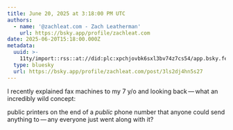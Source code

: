 ```yaml
---
title: June 20, 2025 at 3:18:00 PM UTC
authors:
  - name: '@zachleat.com - Zach Leatherman'
    url: https://bsky.app/profile/zachleat.com
date: 2025-06-20T15:18:00.000Z
metadata:
  uuid: >-
    11ty/import::rss::at://did:plc:xpchjovbk6sxl3bv74z7cs54/app.bsky.feed.post/3ls2dj4hn5s27
  type: bluesky
  url: https://bsky.app/profile/zachleat.com/post/3ls2dj4hn5s27
---
```

I recently explained fax machines to my 7 y/o and looking back — what an incredibly wild concept:

public printers on the end of a *public* phone number that anyone could send anything to — any everyone just went along with it?